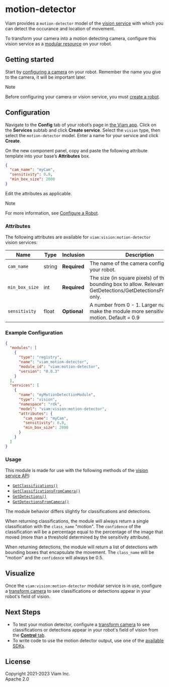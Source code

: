 # motion-detector

Viam provides a `motion-detector` model of the [vision service](/services/vision) with which you can detect the occurance and location of movement.

To transform your camera into a motion detecting camera, configure this vision service as a [modular resource](https://docs.viam.com/modular-resources/) on your robot.

## Getting started

Start by [configuring a camera](https://docs.viam.com/components/camera/webcam/) on your robot. Remember the name you give to the camera, it will be important later.

> [!NOTE]
> Before configuring your camera or vision service, you must [create a robot](https://docs.viam.com/manage/fleet/robots/#add-a-new-robot).

## Configuration

Navigate to the **Config** tab of your robot’s page in [the Viam app](https://app.viam.com/). Click on the **Services** subtab and click **Create service**. Select the `vision` type, then select the `motion-detector` model. Enter a name for your service and click **Create**.

On the new component panel, copy and paste the following attribute template into your base’s **Attributes** box.
```json
{
  "cam_name": "myCam",
  "sensitivity": 0.9,
  "min_box_size": 2000
}
```

Edit the attributes as applicable.

> [!NOTE]
> For more information, see [Configure a Robot](https://docs.viam.com/manage/configuration/).

### Attributes

The following attributes are available for `viam:vision:motion-detector` vision services:

| Name | Type | Inclusion | Description |
| ---- | ---- | --------- | ----------- |
| `cam_name` | string | **Required** | The name of the camera configured on your robot. |
| `min_box_size` | int | **Required** | The size (in square pixels) of the smallest bounding box to allow. Relevant for GetDetections/GetDetectionsFromCamera only.
| `sensitivity` | float | **Optional** | A number from 0 - 1. Larger numbers will make the module more sensitive to motion. Default = 0.9 |

### Example Configuration

```json
{
  "modules": [
    {
      "type": "registry",
      "name": "viam_motion-detector",
      "module_id": "viam:motion-detector",
      "version": "0.0.3"
    }
  ],
  "services": [
    {
      "name": "myMotionDetectionModule",
      "type": "vision",
      "namespace": "rdk",
      "model": "viam:vision:motion-detector",
      "attributes": {
        "cam_name": "myCam",
        "sensitivity": 0.9,
        "min_box_size": 2000
      }
    }
  ]
}

```

### Usage

This module is made for use with the following methods of the [vision service API](https://docs.viam.com/services/vision/#api):
- [`GetClassifications()`](https://docs.viam.com/services/vision/#getclassifications)
- [`GetClassificationsFromCamera()`](https://docs.viam.com/services/vision/#getclassificationsfromcamera)
- [`GetDetections()`](https://docs.viam.com/services/vision/#getdetections)
- [`GetDetectionsFromCamera()`](https://docs.viam.com/services/vision/#getdetectionsfromcamera)


The module behavior differs slightly for classifications and detections.

When returning classifications, the module will always return a single classification with the `class_name` "motion".
The `confidence` of the classification will be a percentage equal to the percentage of the image that moved (more than a threshold determined by the sensitivity attribute).

When returning detections, the module will return a list of detections with bounding boxes that encapsulate the movement.
The `class_name` will be "motion" and the `confidence` will always be 0.5.

## Visualize

Once the `viam:vision:motion-detector` modular service is in use, configure a [transform camera](https://docs.viam.com/components/camera/transform/) to see classifications or detections appear in your robot's field of vision.

## Next Steps

- To test your motion detector, configure a [transform camera](https://docs.viam.com/components/camera/transform/) to see classifications or detections appear in your robot's field of vision from the [**Control** tab](https://docs.viam.com/manage/fleet/robots/#control).
- To write code to use the motion detector output, use one of the [available SDKs](https://docs.viam.com/program/).

## License

Copyright 2021-2023 Viam Inc. <br>
Apache 2.0
